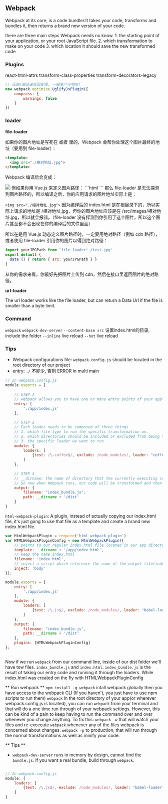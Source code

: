 ## Webpack

Webpack at its core, is a code bundler.It takes your code, transforms and bundles it, then returns a brand new version of your code.

there are three main steps Webpack needs no know.
	1. the starting point of your application, or your root JavaScript file.
	2. which transformation to make on your code 
	3. which location it should save the new transformed code 

### Plugins

react-html-attrs
transform-class-properties
transform-decorators-legacy

```js
// 压缩(编译速度回变慢, 一般生产环境用)
new webpack.optimize.UglifyJsPlugin({
	compress: {
		warnings: false
	}
})
```

### loader

**file-loader**

如果你的图片地址是写死在 <template></template> 或者 <style></style> 里的，Webpack 会帮你处理这个图片最终的地址（要用到 file-loader）：
```html
<template>
  <img src="./相对地址.jpg">
</template>
```
Webpack 编译后会变成：

<img src="/绝对地址.jpg">
但如果你用 Vue.js 来定义图片路径：
```html
<template>
  <img :src="src">
</template>
<script>
export default {
  data () { return { src: './相对地址.jpg' } }
}
</script>
```
那么 file-loader 是无法探测到图片路径的，所以编译之后，你的应用请求的图片地址实际上是：

`<img src="./相对地址.jpg">`
因为编译后的 index.html 是在根目录下的，所以实际上请求的地址是 /相对地址.jpg，但你的图片地址应该是在 /src/images/相对地址.jpg，所以就会报错。（file-loader 没有探测到你引用了这个图片，所以这个图片甚至都不会出现在你的编译后的文件里面）

所以在是用 Vue.js 动态定义图片路径时，一定要用绝对路径（例如 cdn 路径），或者使用 file-loader 引用你的图片以得到绝对路径：
```js
import yourJPGPath from 'file-loader!./test.jpg'
export default {
  data () { return { src: yourJPGPath } }
}
```
从你的需求来看，你最好先把图片上传到 cdn，然后在接口里返回图片的绝对路径。

**url-loader**

The url loader works like the file loader, but can return a Data Url if the file is smaller than a byte limit.



### Command 

`webpack`
`webpack-dev-server`
`--content-base src` 设置index.html的目录, include the folder
`--inline` live reload
`--hot` live reload

### Tips 

- Webpack configurations file: `webpack.config.js` should be located in the root directory of our project
- entry: `./` 不能少, 否则 ERROR in multi main


```js
// In webpack.config.js
module.exports = {
	
	// STEP 1
	// webpack allows you to have one or many entry points of your application. if you just have one, you can just use a string.If you have more, you can use an array.
	entry: [
		'./app/index.js'
	],
	
	// STEP 2
	// Each loader needs to be composed of three things
	// 1. which file type to run the specific transformation on.
	// 2. which directories should be included or excluded from being transformed.
	// 3. the specific loader we want to run 
	module: {
		loaders: [
			{test: /\.coffee$/, exclude: /node_modules/, loader: "coffee-loader"}
		]
	},
	
	// STEP 3
	// __dirname: the name of directory that the currently executing script resides in
	// So now when Webpack runs, our code will be transformed and then can be referenced at ourApp/dist/index_bundle.js
	output: {
		filename: "index_bundle.js",
		path: __dirname + '/dist'
	}
}

```

`html-webpack-plugin`: A plugin,  instead of actually copying our index.html file, it's just gong to use that file as a template and create a brand new index.html file.

```js
var HtmlWebpackPlugin = require('html-webpack-plugin') 
var HTMLWebpackPluginConfig = new HtmlWebpackPlugin({ 
	// points to our regular index.html file located in our app directory
	template: __dirname + '/app/index.html', 
	// keep the name index.html
	filename: 'index.html', 
	// inject a script which reference the name of the output file(index_bundle.js) and put it in the body of this newly created HTML file
	inject: 'body' 
});

module.exports = {
	entry: [
		'./app/index.js'
	],
	module: {
		loaders: [
			{test: /\.js$/, exclude: /node_modules/, loader: "babel-loader"}
		]
	},
	output: {
		filename: "index_bundle.js",
		path: __dirname + '/dist'
	},
	plugins: [HTMLWebpackPluginConfig]
}; 
	

```

Now if we run `webpack` from our command line, inside of our dist folder we'll have tow files. `index_bundle.js` and `index.html`.
`index_bundle.js` is the result of taking our entry code and running it through the loaders. While index.html was created on the fly with HTMLWebpackPluginConfig 

** Run webpack **
`npm install -g webpack` intall webpack globally then you have access to the webpack CLI (If you haven't, you just have to use npm scripts to run them)
`webpack` In the root directory of your app(or wherever webpack.config.js is located), you can run `webpack` from your terminal and that will do a one time run through of your webpack settings.
However, this can be kind of a pain to keep having to run the command over and over whenever you change anything. To fix this:
`webpack -w` that will watch your files and re-excecute `webpack` whenever any of the files webpack is concerned about changes.
`webpack -p` to production, that will run through the normal transformations as well as minify your code.


** Tips **
- `webpack-dev-server` runs in memory by design, cannot find the `bundle.js`. If you want a real bundle, build through `webpack`.

```js

// In webpack.config.js
module: {
	loaders: [
		{test: /\.js$/, exclude: /node_modules/, loader: "babel-loader"}
	]
}

```


